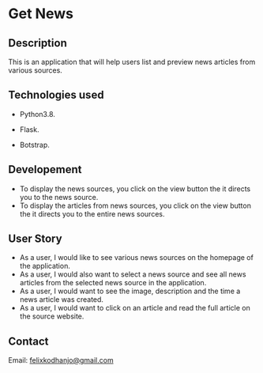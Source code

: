 # Get News

## Description

This is an application that will help users list and preview news articles from various sources.

## Technologies used

* Python3.8.

* Flask.

* Botstrap.

## Developement

* To display the news sources,  you click on the view button the it directs you to the news source.
* To display the articles from news sources,  you click on the view button the it directs you to the entire news sources.

## User Story

* As a user, I would like to see various news sources on the homepage of the application.
* As a user, I would also want to select a news source and see all news articles from the selected news source in the application.
* As a user, I would want to see the image, description and the time a news article was created.
* As a user, I would want to click on an article and read the full article on the source website.

## Contact

 Email: felixkodhanjo@gmail.com
